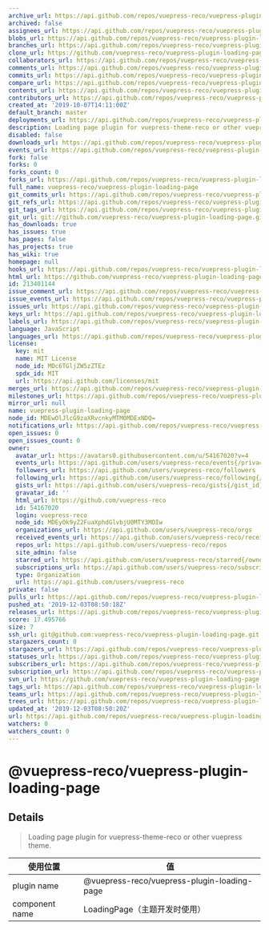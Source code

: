 ```yaml
---
archive_url: https://api.github.com/repos/vuepress-reco/vuepress-plugin-loading-page/{archive_format}{/ref}
archived: false
assignees_url: https://api.github.com/repos/vuepress-reco/vuepress-plugin-loading-page/assignees{/user}
blobs_url: https://api.github.com/repos/vuepress-reco/vuepress-plugin-loading-page/git/blobs{/sha}
branches_url: https://api.github.com/repos/vuepress-reco/vuepress-plugin-loading-page/branches{/branch}
clone_url: https://github.com/vuepress-reco/vuepress-plugin-loading-page.git
collaborators_url: https://api.github.com/repos/vuepress-reco/vuepress-plugin-loading-page/collaborators{/collaborator}
comments_url: https://api.github.com/repos/vuepress-reco/vuepress-plugin-loading-page/comments{/number}
commits_url: https://api.github.com/repos/vuepress-reco/vuepress-plugin-loading-page/commits{/sha}
compare_url: https://api.github.com/repos/vuepress-reco/vuepress-plugin-loading-page/compare/{base}...{head}
contents_url: https://api.github.com/repos/vuepress-reco/vuepress-plugin-loading-page/contents/{+path}
contributors_url: https://api.github.com/repos/vuepress-reco/vuepress-plugin-loading-page/contributors
created_at: '2019-10-07T14:11:00Z'
default_branch: master
deployments_url: https://api.github.com/repos/vuepress-reco/vuepress-plugin-loading-page/deployments
description: Loading page plugin for vuepress-theme-reco or other vuepress theme.
disabled: false
downloads_url: https://api.github.com/repos/vuepress-reco/vuepress-plugin-loading-page/downloads
events_url: https://api.github.com/repos/vuepress-reco/vuepress-plugin-loading-page/events
fork: false
forks: 0
forks_count: 0
forks_url: https://api.github.com/repos/vuepress-reco/vuepress-plugin-loading-page/forks
full_name: vuepress-reco/vuepress-plugin-loading-page
git_commits_url: https://api.github.com/repos/vuepress-reco/vuepress-plugin-loading-page/git/commits{/sha}
git_refs_url: https://api.github.com/repos/vuepress-reco/vuepress-plugin-loading-page/git/refs{/sha}
git_tags_url: https://api.github.com/repos/vuepress-reco/vuepress-plugin-loading-page/git/tags{/sha}
git_url: git://github.com/vuepress-reco/vuepress-plugin-loading-page.git
has_downloads: true
has_issues: true
has_pages: false
has_projects: true
has_wiki: true
homepage: null
hooks_url: https://api.github.com/repos/vuepress-reco/vuepress-plugin-loading-page/hooks
html_url: https://github.com/vuepress-reco/vuepress-plugin-loading-page
id: 213401144
issue_comment_url: https://api.github.com/repos/vuepress-reco/vuepress-plugin-loading-page/issues/comments{/number}
issue_events_url: https://api.github.com/repos/vuepress-reco/vuepress-plugin-loading-page/issues/events{/number}
issues_url: https://api.github.com/repos/vuepress-reco/vuepress-plugin-loading-page/issues{/number}
keys_url: https://api.github.com/repos/vuepress-reco/vuepress-plugin-loading-page/keys{/key_id}
labels_url: https://api.github.com/repos/vuepress-reco/vuepress-plugin-loading-page/labels{/name}
language: JavaScript
languages_url: https://api.github.com/repos/vuepress-reco/vuepress-plugin-loading-page/languages
license:
  key: mit
  name: MIT License
  node_id: MDc6TGljZW5zZTEz
  spdx_id: MIT
  url: https://api.github.com/licenses/mit
merges_url: https://api.github.com/repos/vuepress-reco/vuepress-plugin-loading-page/merges
milestones_url: https://api.github.com/repos/vuepress-reco/vuepress-plugin-loading-page/milestones{/number}
mirror_url: null
name: vuepress-plugin-loading-page
node_id: MDEwOlJlcG9zaXRvcnkyMTM0MDExNDQ=
notifications_url: https://api.github.com/repos/vuepress-reco/vuepress-plugin-loading-page/notifications{?since,all,participating}
open_issues: 0
open_issues_count: 0
owner:
  avatar_url: https://avatars0.githubusercontent.com/u/54167020?v=4
  events_url: https://api.github.com/users/vuepress-reco/events{/privacy}
  followers_url: https://api.github.com/users/vuepress-reco/followers
  following_url: https://api.github.com/users/vuepress-reco/following{/other_user}
  gists_url: https://api.github.com/users/vuepress-reco/gists{/gist_id}
  gravatar_id: ''
  html_url: https://github.com/vuepress-reco
  id: 54167020
  login: vuepress-reco
  node_id: MDEyOk9yZ2FuaXphdGlvbjU0MTY3MDIw
  organizations_url: https://api.github.com/users/vuepress-reco/orgs
  received_events_url: https://api.github.com/users/vuepress-reco/received_events
  repos_url: https://api.github.com/users/vuepress-reco/repos
  site_admin: false
  starred_url: https://api.github.com/users/vuepress-reco/starred{/owner}{/repo}
  subscriptions_url: https://api.github.com/users/vuepress-reco/subscriptions
  type: Organization
  url: https://api.github.com/users/vuepress-reco
private: false
pulls_url: https://api.github.com/repos/vuepress-reco/vuepress-plugin-loading-page/pulls{/number}
pushed_at: '2019-12-03T08:50:18Z'
releases_url: https://api.github.com/repos/vuepress-reco/vuepress-plugin-loading-page/releases{/id}
score: 17.495766
size: 7
ssh_url: git@github.com:vuepress-reco/vuepress-plugin-loading-page.git
stargazers_count: 0
stargazers_url: https://api.github.com/repos/vuepress-reco/vuepress-plugin-loading-page/stargazers
statuses_url: https://api.github.com/repos/vuepress-reco/vuepress-plugin-loading-page/statuses/{sha}
subscribers_url: https://api.github.com/repos/vuepress-reco/vuepress-plugin-loading-page/subscribers
subscription_url: https://api.github.com/repos/vuepress-reco/vuepress-plugin-loading-page/subscription
svn_url: https://github.com/vuepress-reco/vuepress-plugin-loading-page
tags_url: https://api.github.com/repos/vuepress-reco/vuepress-plugin-loading-page/tags
teams_url: https://api.github.com/repos/vuepress-reco/vuepress-plugin-loading-page/teams
trees_url: https://api.github.com/repos/vuepress-reco/vuepress-plugin-loading-page/git/trees{/sha}
updated_at: '2019-12-03T08:50:20Z'
url: https://api.github.com/repos/vuepress-reco/vuepress-plugin-loading-page
watchers: 0
watchers_count: 0
---
```


# @vuepress-reco/vuepress-plugin-loading-page

## Details

> Loading page plugin for vuepress-theme-reco or other vuepress theme.

|使用位置|值|
|-|-|
|plugin name|@vuepress-reco/vuepress-plugin-loading-page|
|component name|LoadingPage（主题开发时使用）|


